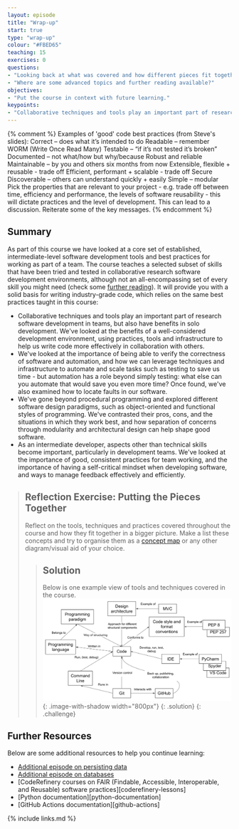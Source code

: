 ```yaml
---
layout: episode
title: "Wrap-up"
start: true
type: "wrap-up"
colour: "#FBED65"
teaching: 15
exercises: 0
questions:
- "Looking back at what was covered and how different pieces fit together"
- "Where are some advanced topics and further reading available?"
objectives:
- "Put the course in context with future learning."
keypoints:
- "Collaborative techniques and tools play an important part of research software development in teams."
---
```

{% comment %}
Examples of 'good' code best practices (from Steve's slides):
Correct – does what it’s intended to do
Readable – remember WORM (Write Once Read Many)
Testable – “if it’s not tested it’s broken”
Documented – not what/how but why/because
Robust and reliable
Maintainable – by you and others six months from now
Extensible, flexible + reusable - trade off
Efficient, performant + scalable - trade off
Secure
Discoverable – others can understand quickly + easily
Simple – modular
Pick the properties that are relevant to your project - e.g. trade off between time, efficiency and performance, 
the levels of software reusability - this will dictate practices and the level of development.  This can lead to a discussion.
Reiterate some of the key messages.
{% endcomment %}

## Summary
As part of this course we have looked at a core set of established, intermediate-level software development tools and 
best practices for working as part of a team. The course teaches a selected subset of skills 
that have been tried and tested in collaborative research software development environments, although not an
all-encompassing set of every skill you might need (check some [further reading](./#further-resources)). It will 
provide you with a solid basis for writing industry-grade code, which relies on the same best practices taught in this course:

- Collaborative techniques and tools play an important part of research software development in teams, but also have benefits in solo development. We've looked at the benefits of a well-considered development environment, using practices, tools and infrastructure to help us write code more effectively in collaboration with others.
- We've looked at the importance of being able to verify the correctness of software and automation, and how we can leverage techniques and infrastructure to automate and scale tasks such as testing to save us time - but automation has a role beyond simply testing: what else can you automate that would save you even more time? Once found, we've also examined how to locate faults in our software.
- We've gone beyond procedural programming and explored different software design paradigms, such as object-oriented and functional styles of programming. We've contrasted their pros, cons, and the situations in which they work best, and how separation of concerns through modularity and architectural design can help shape good software.
- As an intermediate developer, aspects other than technical skills become important, particularly in development teams. We've looked at the importance of good, consistent practices for team working, and the importance of having a self-critical mindset when developing software, and ways to manage feedback effectively and efficiently.

> ## Reflection Exercise: Putting the Pieces Together
> Reflect on the tools, techniques and practices covered throughout the course and how they fit together in a bigger picture. Make a list 
> these concepts and try to organise them as a [concept map](https://en.wikipedia.org/wiki/Concept_map) or any other diagram/visual aid of your choice.
>> ## Solution
>> Below is one example view of tools and techniques covered in the course. 
>> ![Overview of tools and techniques covered in the course](../fig/course-concept-map.png){: .image-with-shadow width="800px"}
> {: .solution}
{: .challenge}

## Further Resources
Below are some additional resources to help you continue learning:

- [Additional episode on persisting data](../persistence)
- [Additional episode on databases](../databases)
- [CodeRefinery courses on FAIR (Findable, Accessible, Interoperable, and Reusable) software practices][coderefinery-lessons] 
- [Python documentation][python-documentation]
- [GitHub Actions documentation][github-actions]

{% include links.md %}
